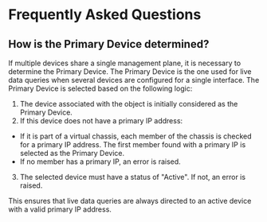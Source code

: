 # Frequently Asked Questions

## How is the Primary Device determined?
If multiple devices share a single management plane, it is necessary to determine the Primary Device. The Primary Device is the one used for live data queries when several devices are configured for a single interface.
The Primary Device is selected based on the following logic:

1. The device associated with the object is initially considered as the Primary Device.
2. If this device does not have a primary IP address:
  - If it is part of a virtual chassis, each member of the chassis is checked for a primary IP address. The first member found with a primary IP is selected as the Primary Device.
  - If no member has a primary IP, an error is raised.
3. The selected device must have a status of "Active". If not, an error is raised.

This ensures that live data queries are always directed to an active device with a valid primary IP address.
